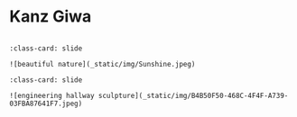 # Kanz Giwa 

```{include} _static/play_pause.html
```

```{card} 
:class-card: slide

![beautiful nature](_static/img/Sunshine.jpeg)
```

```{card} 
:class-card: slide

![engineering hallway sculpture](_static/img/B4B50F50-468C-4F4F-A739-03FBA87641F7.jpeg)
```
